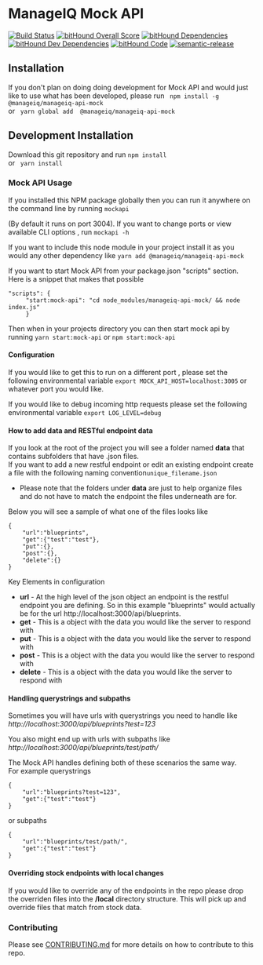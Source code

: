 # ManageIQ Mock API

[![Build Status](https://travis-ci.org/ManageIQ/manageiq-api-mock.svg?branch=master)](https://travis-ci.org/ManageIQ/manageiq-api-mock)
[![bitHound Overall Score](https://www.bithound.io/github/ManageIQ/manageiq-api-mock/badges/score.svg)](https://www.bithound.io/github/ManageIQ/manageiq-api-mock) [![bitHound Dependencies](https://www.bithound.io/github/ManageIQ/manageiq-api-mock/badges/dependencies.svg)](https://www.bithound.io/github/ManageIQ/manageiq-api-mock/master/dependencies/npm) [![bitHound Dev Dependencies](https://www.bithound.io/github/ManageIQ/manageiq-api-mock/badges/devDependencies.svg)](https://www.bithound.io/github/ManageIQ/manageiq-api-mock/master/dependencies/npm) [![bitHound Code](https://www.bithound.io/github/ManageIQ/manageiq-api-mock/badges/code.svg)](https://www.bithound.io/github/ManageIQ/manageiq-api-mock) [![semantic-release](https://img.shields.io/badge/%20%20%F0%9F%93%A6%F0%9F%9A%80-semantic--release-e10079.svg)](https://github.com/semantic-release/semantic-release)  

## Installation

If you don't plan on doing doing development for Mock API and would just like to use what has been developed, please run 
``` npm install -g  @manageiq/manageiq-api-mock```  
or ``` yarn global add  @manageiq/manageiq-api-mock```

## Development Installation
Download this git repository and run 
``` npm install ```  
or ``` yarn install```
### Mock API Usage
If you installed this NPM package globally then you can run it anywhere on the command line by running ``` mockapi ```  

(By default it runs on port 3004).  If you want to change ports or view available CLI options , run ```mockapi -h```   

If you want to include this node module in your project install it as you would any other dependency like 
```yarn add @manageiq/manageiq-api-mock	```  

If you want to start Mock API from your package.json "scripts" section.  Here is a snippet that makes that possible

``` 
"scripts": {
     "start:mock-api": "cd node_modules/manageiq-api-mock/ && node index.js"
     }
```
Then when in your projects directory you can then start mock api by running ```yarn start:mock-api``` or ```npm start:mock-api```

#### Configuration
If you would like to get this to run on a different port , please set the following environmental variable
```export MOCK_API_HOST=localhost:3005``` or whatever port you would like.  

If you would like to debug incoming http requests please set the following environmental variable
```export LOG_LEVEL=debug```

#### How to add data and RESTful endpoint data

If you look at the root of the project you will see a folder named **data** that contains subfolders that have .json files.  
If you want to add a new restful endpoint or edit an existing endpoint create a file with the following naming convention```unique_filename.json```  

* Please note that the folders under **data** are just to help organize files and do not have to match the endpoint the files underneath are for.  
 
Below you will see a sample of what one of the files looks like

```
{
    "url":"blueprints",
    "get":{"test":"test"},
    "put":{},
    "post":{},
    "delete":{}
}
```  
Key Elements in configuration    

- **url** - At the high level of the json object an endpoint is the restful endpoint you are defining.  So in this example "blueprints" would actually be for the url http://localhost:3000/api/blueprints.  
- **get** - This is a object with the data you would like the server to respond with 
- **put** - This is a object with the data you would like the server to respond with 
- **post** - This is a object with the data you would like the server to respond with 
- **delete** - This is a object with the data you would like the server to respond with 

#### Handling querystrings and subpaths

Sometimes you will have urls with querystrings you need to handle
like *http://localhost:3000/api/blueprints?test=123*
  
You also might end up with urls with subpaths like *http://localhost:3000/api/blueprints/test/path/*

The Mock API handles defining both of these scenarios the same way.  
For example querystrings  

```
{  
	"url":"blueprints?test=123",
	"get":{"test":"test"}
}
```
or subpaths

```
{
	"url":"blueprints/test/path/",
	"get":{"test":"test"}
}

```
#### Overriding stock endpoints with local changes
If you would like to override any of the endpoints in the repo please drop the overriden files into the **/local** directory structure.  This will pick up and override files that match from stock data.  

### Contributing
Please see [CONTRIBUTING.md](CONTRIBUTING.md) for more details on how to contribute to this repo. 
